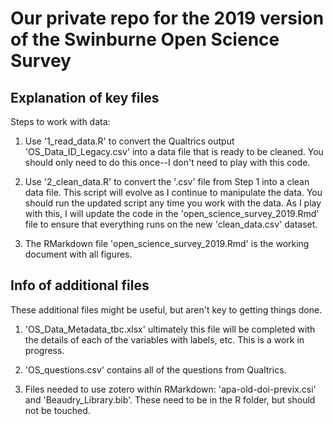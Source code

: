 # Our private repo for the 2019 version of the Swinburne Open Science Survey

## Explanation of key files  

Steps to work with data: 

1. Use '1_read_data.R' to convert the Qualtrics output 'OS_Data_ID_Legacy.csv' into 
a data file that is ready to be cleaned. You should only need to do this once--I 
don't need to play with this code.

2. Use '2_clean_data.R' to convert the '.csv' file from Step 1 into a clean data
file. This script will evolve as I continue to manipulate the data. You should run
the updated script any time you work with the data. As I play with this, I will 
update the code in the 'open_science_survey_2019.Rmd' file to ensure that everything
runs on the new 'clean_data.csv' dataset. 

3. The RMarkdown file 'open_science_survey_2019.Rmd' is the working document with all
figures. 

## Info of additional files

These additional files might be useful, but aren't key to getting things done.

1. 'OS_Data_Metadata_tbc.xlsx' ultimately this file will be completed with the details
of each of the variables with labels, etc. This is a work in progress.

2. 'OS_questions.csv' contains all of the questions from Qualtrics.  

3. Files needed to use zotero within RMarkdown: 'apa-old-doi-previx.csi' and 
'Beaudry_Library.bib'. These need to be in the R folder, but should not be touched.

